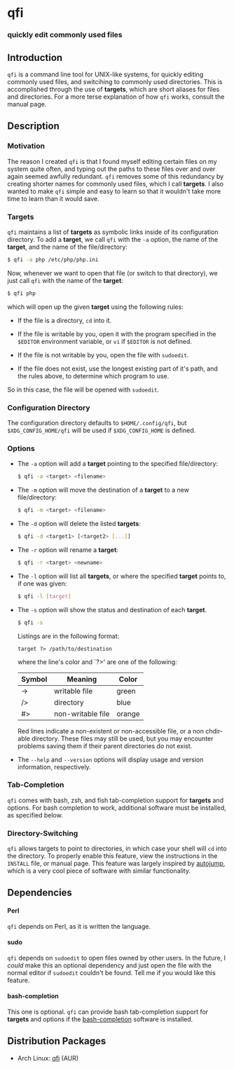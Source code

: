 qfi
====================

### quickly edit commonly used files


Introduction
--------------------

`qfi` is a command line tool for UNIX-like systems, for quickly editing
commonly used files, and switcihing to commonly used directories.  This is
accomplished through the use of **targets**, which are short aliases for files
and directories.  For a more terse explanation of how `qfi` works, consult the
manual page.


Description
--------------------

### Motivation
The reason I created `qfi` is that I found myself editing certain files on my
system quite often, and typing out the paths to these files over and over again
seemed awfully redundant.  `qfi` removes some of this redundancy by creating
shorter names for commonly used files, which I call **targets**.  I also wanted
to make `qfi` simple and easy to learn so that it wouldn't take more time to
learn than it would save.

### Targets
`qfi` maintains a list of **targets** as symbolic links inside of its
configuration directory.  To add a **target**, we call `qfi` with the `-a`
option, the name of the **target**, and the name of the file/directory:

```bash
$ qfi -a php /etc/php/php.ini
```

Now, whenever we want to open that file (or switch to that directory), we just
call `qfi` with the name of the **target**:

```bash
$ qfi php
```

which will open up the given **target** using the following rules:

 *  If the file is a directory, `cd` into it.

 *  If the file is writable by you, open it with the program specified in the
    `$EDITOR` environment variable, or `vi` if `$EDITOR` is not defined.

 *  If the file is not writable by you, open the file with `sudoedit`.

 *  If the file does not exist, use the longest existing part of it's path, and
    the rules above, to determine which program to use.

So in this case, the file will be opened with `sudoedit`.

### Configuration Directory
The configuration directory defaults to `$HOME/.config/qfi`, but
`$XDG_CONFIG_HOME/qfi` will be used if `$XDG_CONFIG_HOME` is defined.

### Options
 *  The `-a` option will add a **target** pointing to the specified
    file/directory:
    ```bash
    $ qfi -a <target> <filename>
    ```

 *  The `-m` option will move the destination of a **target** to a new
    file/directory:
    ```bash
    $ qfi -m <target> <filename>
    ```

 *  The `-d` option will delete the listed **targets**:
    ```bash
    $ qfi -d <target1> [<target2> [...]]
    ```

 *  The `-r` option will rename a **target**:
    ```bash
    $ qfi -r <target> <newname>
    ```

 *  The `-l` option will list all **targets**, or where the specified
    **target** points to, if one was given:
    ```bash
    $ qfi -l [target]
    ```

 *  The `-s` option will show the status and destination of each **target**.
    ```bash
    $ qfi -s
    ```
    Listings are in the following format:
    ```
    target ?> /path/to/destination
    ```
    where the line's color and `?>' are one of the following:

    Symbol | Meaning           | Color
    ------ | ----------------- | ------
    ->     | writable file     | green
    />     | directory         | blue
    #>     | non-writable file | orange

    Red lines indicate a non-existent or non-accessible file, or a non chdir-able
    directory.  These files may still be used, but you may encounter problems
    saving them if their parent directories do not exist.


 *  The `--help` and `--version` options will display usage and version
    information, respectively.

### Tab-Completion
`qfi` comes with bash, zsh, and fish tab-completion support for **targets** and
options.  For bash completion to work, additional software must be installed,
as specified below.

### Directory-Switching
`qfi` allows targets to point to directories, in which case your shell will
`cd` into the directory.  To properly enable this feature, view the
instructions in the `INSTALL` file, or manual page.  This feature was largely
inspired by [autojump](https://github.com/joelthelion/autojump), which is a
very cool piece of software with similar functionality.


Dependencies
--------------------

#### Perl
`qfi` depends on Perl, as it is written the language.

#### sudo
`qfi` depends on `sudoedit` to open files owned by other users.  In the future,
I *could* make this an optional dependency and just open the file with the
normal editor if `sudoedit` couldn't be found.  Tell me if you would like this
feature.

#### bash-completion
This one is optional.  `qfi` can provide bash tab-completion support for
**targets** and options if the
[bash-completion](http://bash-completion.alioth.debian.org/) software is
installed.

Distribution Packages
---------------------

 *  Arch Linux: [qfi](https://aur.archlinux.org/packages/qfi/) (AUR)
